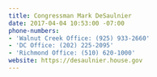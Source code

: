 ```yaml
---
title: Congressman Mark DeSaulnier
date: 2017-04-04 10:53:00 -07:00
phone-numbers:
- 'Walnut Creek Office: (925) 933-2660'
- 'DC Office: (202) 225-2095'
- 'Richmond Office: (510) 620-1000'
website: https://desaulnier.house.gov
---
```


